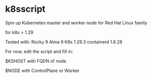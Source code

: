 # k8sscript

Spin up Kubernetes master and worker node for Red Hat Linux family

for k8s > 1.29

Tested with: 
Rocky 9
Alma 9
K8s 1.29.3
containerd 1.6.28

For now, edit the script and fill in:

$KSHOST with FQDN of node 

$NODE with ControlPlane or Worker


